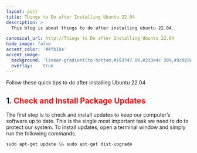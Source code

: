 ```yaml
---
layout: post
title: Things to Do after Installing Ubuntu 22.04
description: >
  This blog is about things to do after installing ubuntu 22.04.

canonical_url: http://Things to Do after Installing Ubuntu 22.04
hide_image: false
accent_color: '#4fb1ba'
accent_image:
  background: 'linear-gradient(to bottom,#193747 0%,#233e4c 30%,#3c929e 50%,#d5d5d4 70%,#cdccc8 100%)'
  overlay:    true
---
```

<style>
r { color: Red }
o { color: Orange }
g { color: Green }
</style>

Follow these quick tips to do after installing Ubuntu 22.04

## 1. <r>Check and Install Package Updates</r>
The first step is to check and install updates to keep our computer’s software up to date. This is the single most important task we need to do to protect our system.
To install updates, open a terminal window and simply run the following commands.
```python
sudo apt-get update && sudo apt-get dist-upgrade
```
